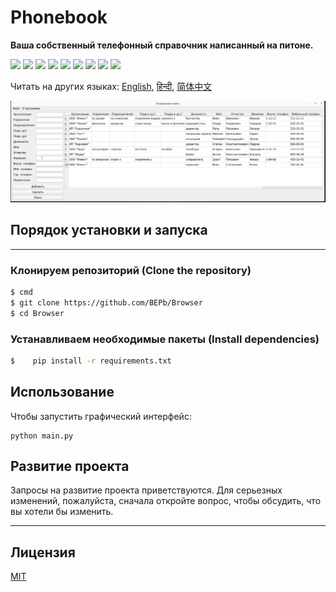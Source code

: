 # Phonebook

<b> Ваша собственный телефонный справочник написанный на питоне.</b>
<p>
  <img  src="https://img.shields.io/github/stars/BEPb/Phonebook" />
  <img src="https://img.shields.io/github/contributors/BEPb/Phonebook" />
  <img src="https://img.shields.io/github/last-commit/BEPb/Phonebook" />
  <img src="https://visitor-badge.laobi.icu/badge?page_id=BEPb.Phonebook" />
  <img src="https://img.shields.io/github/languages/count/BEPb/Phonebook" />
  <img src="https://img.shields.io/github/languages/top/BEPb/Phonebook" />

  <img src="https://img.shields.io/badge/license-MIT-blue.svg?color=f64152" />
  <img  src="https://img.shields.io/github/issues/BEPb/Phonebook" />
  <img  src="https://img.shields.io/github/issues-pr/BEPb/Phonebook" />
</p>



Читать на других языках: [English](README.md), [हिन्दी](README.hindi.md), [简体中文](README.chinese.md)



![GUI](images/phone.gif)


## Порядок установки и запуска                    
____
### Клонируем репозиторий (Clone the repository)
 
```sh
$ cmd
$ git clone https://github.com/BEPb/Browser
$ cd Browser
```
 
### Устанавливаем необходимые пакеты (Install dependencies)
```sh
$    pip install -r requirements.txt

```

## Использование
Чтобы запустить графический интерфейс:
```
python main.py
```

## Развитие проекта
Запросы на развитие проекта приветствуются. Для серьезных изменений, пожалуйста, сначала откройте вопрос, чтобы 
обсудить, что вы хотели бы изменить.
____

## Лицензия
[MIT](LICENSE.txt)

